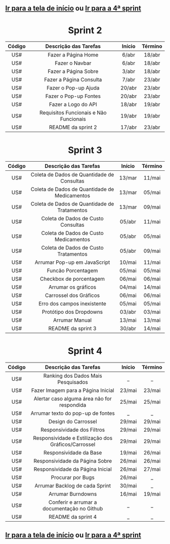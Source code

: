 ## [Ir para a tela de início](./../../README.md) ou [Ir para a 4ª sprint](README_sprint.md)

<h1 style="text-align: center"> Sprint 2 </h1>

| Código |        Descrição das Tarefas         | Início | Término |
| :----: | :----------------------------------: | :----: | :-----: |
| US#  | Fazer a Página Home                    | 6/abr  | 18/abr  |
| US#  | Fazer o Navbar                         | 6/abr  | 18/abr  |
| US#  | Fazer a Página Sobre                   | 3/abr  | 18/abr  |
| US#  | Fazer a Página Consulta                | 7/abr  | 23/abr  |
| US#  | Fazer o Pop-up Ajuda                   | 20/abr | 23/abr  |
| US#  | Fazer o Pop-up Fontes                  | 20/abr | 23/abr  |
| US#  | Fazer a Logo do API                    | 18/abr | 19/abr  |
| US#  | Requisitos Funcionais e Não Funcionais | 19/abr | 19/abr  |
| US#  | README da sprint 2                     | 17/abr | 23/abr  |

<h1 style="text-align: center"> Sprint 3 </h1>

| Código |            Descrição das Tarefas            | Início | Término |
| :----: | :-----------------------------------------: | :----: | :-----: |
| US#  | Coleta de Dados de Quantidade de Consultas    | 13/mar | 11/mai  |
| US#  | Coleta de Dados de Quantidade de Medicamentos | 13/mar | 05/mai  |
| US#  | Coleta de Dados de Quantidade de Tratamentos  | 13/mar | 09/mai  |
| US#  | Coleta de Dados de Custo Consultas            | 05/abr | 11/mai  |
| US#  | Coleta de Dados de Custo Medicamentos         | 05/abr | 05/mai  |
| US#  | Coleta de Dados de Custo Tratamentos          | 05/abr | 09/mai  |
| US#  | Arrumar Pop-up em JavaScript                  | 10/mai | 11/mai  |
| US#  | Funcão Porcentagem                            | 05/mai | 05/mai  |
| US#  | Checkbox de porcentagem                       | 06/mai | 06/mai  |
| US#  | Arrumar os gráficos                           | 04/mai | 14/mai  |
| US#  | Carrossel dos Gráficos                        | 06/mai | 06/mai  |
| US#  | Erro dos campos inexistente                   | 05/mai | 05/mai  |
| US#  | Protótipo dos Dropdowns                       | 03/abr | 03/mai  |
| US#  | Arrumar Manual                                | 13/mai | 13/mai  |
| US#  | README da sprint 3                            | 30/abr | 14/mai  |

<h1 style="text-align: center"> Sprint 4 </h1>

| Código |               Descrição das Tarefas               | Início | Término |
| :----: | :-----------------------------------------------: | :----: | :-----: |
| US#  | Ranking dos Dados Mais Pesquisados                  | _      | _       |
| US#  | Fazer Imagem para a Página Inicial                  | 23/mai | 23/mai  |
| US#  | Alertar caso alguma área não for respondida         | 25/mai | 25/mai  |
| US#  | Arrumar texto do pop-up de fontes                   | _      | _       |
| US#  | Design do Carrossel                                 | 29/mai | 29/mai  |
| US#  | Responsividade dos Filtros                          | 29/mai | 29/mai  |
| US#  | Responsividade e Estilização dos Gráficos/Carrossel | 29/mai | 29/mai  |
| US#  | Responsividade da Base                              | 19/mai | 26/mai  |
| US#  | Responsividade da Página Sobre                      | 26/mai | 26/mai  |
| US#  | Responsividade da Página Inicial                    | 26/mai | 27/mai  |
| US#  | Procurar por Bugs                                   | 26/mai | _       |
| US#  | Arrumar Backlog de cada Sprint                      | 30/mai | _       |
| US#  | Arrumar Burndowns                                   | 16/mai |19/mai   |
| US#  | Conferir e arrumar a documentação no Github         | _      | _       |
| US#  | README da sprint 4                                  | _      | _       |

## [Ir para a tela de início](./../../README.md) ou [Ir para a 4ª sprint](README_sprint.md)